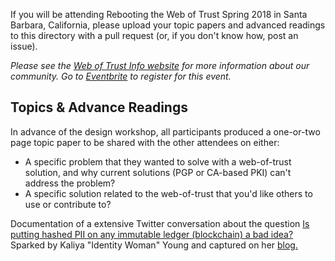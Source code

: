 If you will be attending Rebooting the Web of Trust Spring 2018 in Santa Barbara, California, please upload your topic papers and advanced readings to this directory with a pull request (or, if you don't know how, post an issue).

_Please see the [Web of Trust Info website](http://www.weboftrust.info/) for more information about our community. Go to [Eventbrite](http://rwot6.eventbrite.com) to register for this event._

##  Topics & Advance Readings

In advance of the design workshop, all participants produced a one-or-two page topic paper to be shared with the other attendees on either:

* A specific problem that they wanted to solve with a web-of-trust solution, and why current solutions (PGP or CA-based PKI) can't address the problem?
* A specific solution related to the web-of-trust that you'd like others to use or contribute to?


Documentation of a extensive Twitter conversation about the question [Is putting hashed PII on any immutable ledger (blockchain) a bad idea?](https://identitywoman.net/putting-hashed-pii-immutable-ledgerblockchain-bad-idea/) Sparked by Kaliya "Identity Woman" Young and captured on her [blog.](http://www.identitywoman.net) 
